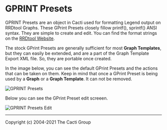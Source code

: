 # GPRINT Presets

GPRINT Presets are an object in Cacti used for formatting
Legend output on RRDtool Graphs.  These GPrint Presets
closely fillow printf(), sprintf() ANSI syntax.  They
are simple to create and edit.  You can find the format
strings on the [RRDtool Website](https://oss.oetiker.ch/rrdtool/doc/rrdgraph_graph.en.html#PRINT).

The stock GPrint Presets are generally sufficient for most
**Graph Templates**, but they can easily be extended,
and are a part of the Graph Template Export XML file.  So,
they are portable once created.

In the image below, you can see the default GPrint Presets
and the actions that can be taken on them.  Keep in mind
that once a GPrint Preset is being used by a **Graph**
or a **Graph Template**.  It can not be removed.

![GPRINT Presets](images/gprint-presets.png)

Below you can see the GPrint Preset edit screeen.

![GPRINT Presets Edit](images/gprint-presets-edit.png)

---
<copy>Copyright (c) 2004-2021 The Cacti Group</copy>
